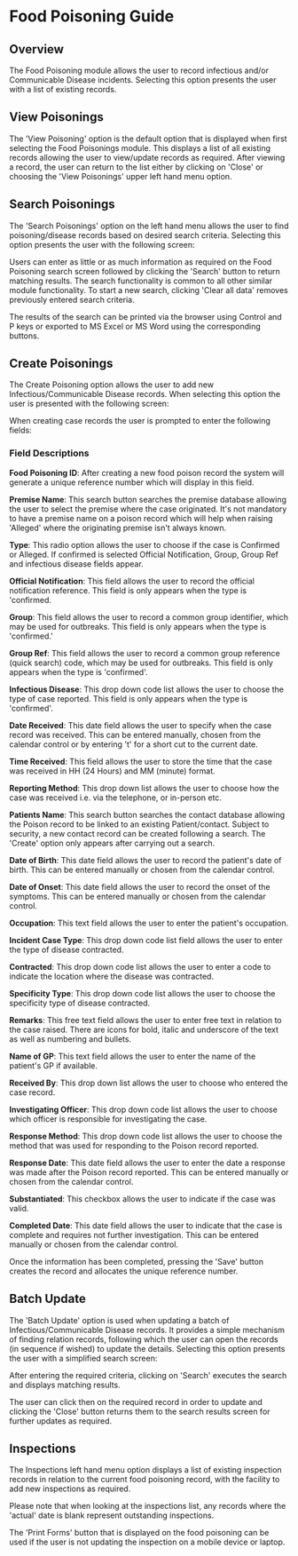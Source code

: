 # Food Poisoning Guide

## Overview

The Food Poisoning module allows the user to record infectious and/or Communicable Disease incidents. Selecting this option presents the user with a list of existing records.

## View Poisonings

The 'View Poisoning' option is the default option that is displayed when first selecting the Food Poisonings module. This displays a list of all existing records allowing the user to view/update records as required. After viewing a record, the user can return to the list either by clicking on 'Close' or choosing the 'View Poisonings' upper left hand menu option.

## Search Poisonings

The 'Search Poisonings' option on the left hand menu allows the user to find poisoning/disease records based on desired search criteria. Selecting this option presents the user with the following screen:

Users can enter as little or as much information as required on the Food Poisoning search screen followed by clicking the 'Search' button to return matching results. The search functionality is common to all other similar module functionality. To start a new search, clicking 'Clear all data' removes previously entered search criteria.

The results of the search can be printed via the browser using Control and P keys or exported to MS Excel or MS Word using the corresponding buttons.

## Create Poisonings

The Create Poisoning option allows the user to add new Infectious/Communicable Disease records. When selecting this option the user is presented with the following screen:

When creating case records the user is prompted to enter the following fields:

### Field Descriptions

**Food Poisoning ID**: After creating a new food poison record the system will generate a unique reference number which will display in this field.

**Premise Name**: This search button searches the premise database allowing the user to select the premise where the case originated. It's not mandatory to have a premise name on a poison record which will help when raising 'Alleged' where the originating premise isn't always known.

**Type**: This radio option allows the user to choose if the case is Confirmed or Alleged. If confirmed is selected Official Notification, Group, Group Ref and infectious disease fields appear.

**Official Notification**: This field allows the user to record the official notification reference. This field is only appears when the type is 'confirmed.

**Group**: This field allows the user to record a common group identifier, which may be used for outbreaks. This field is only appears when the type is 'confirmed.'

**Group Ref**: This field allows the user to record a common group reference (quick search) code, which may be used for outbreaks. This field is only appears when the type is 'confirmed'.

**Infectious Disease**: This drop down code list allows the user to choose the type of case reported. This field is only appears when the type is 'confirmed'.

**Date Received**: This date field allows the user to specify when the case record was received. This can be entered manually, chosen from the calendar control or by entering 't' for a short cut to the current date.

**Time Received**: This field allows the user to store the time that the case was received in HH (24 Hours) and MM (minute) format.

**Reporting Method**: This drop down list allows the user to choose how the case was received i.e. via the telephone, or in-person etc.

**Patients Name**: This search button searches the contact database allowing the Poison record to be linked to an existing Patient/contact. Subject to security, a new contact record can be created following a search. The 'Create' option only appears after carrying out a search.

**Date of Birth**: This date field allows the user to record the patient's date of birth. This can be entered manually or chosen from the calendar control.

**Date of Onset**: This date field allows the user to record the onset of the symptoms. This can be entered manually or chosen from the calendar control.

**Occupation**: This text field allows the user to enter the patient's occupation.

**Incident Case Type**: This drop down code list field allows the user to enter the type of disease contracted.

**Contracted**: This drop down code list allows the user to enter a code to indicate the location where the disease was contracted.

**Specificity Type**: This drop down code list allows the user to choose the specificity type of disease contracted.

**Remarks**: This free text field allows the user to enter free text in relation to the case raised. There are icons for bold, italic and underscore of the text as well as numbering and bullets.

**Name of GP**: This text field allows the user to enter the name of the patient's GP if available.

**Received By**: This drop down list allows the user to choose who entered the case record.

**Investigating Officer**: This drop down code list allows the user to choose which officer is responsible for investigating the case.

**Response Method**: This drop down code list allows the user to choose the method that was used for responding to the Poison record reported.

**Response Date**: This date field allows the user to enter the date a response was made after the Poison record reported. This can be entered manually or chosen from the calendar control.

**Substantiated**: This checkbox allows the user to indicate if the case was valid.

**Completed Date**: This date field allows the user to indicate that the case is complete and requires not further investigation. This can be entered manually or chosen from the calendar control.

Once the information has been completed, pressing the 'Save' button creates the record and allocates the unique reference number.

## Batch Update

The 'Batch Update' option is used when updating a batch of Infectious/Communicable Disease records. It provides a simple mechanism of finding relation records, following which the user can open the records (in sequence if wished) to update the details. Selecting this option presents the user with a simplified search screen:

After entering the required criteria, clicking on 'Search' executes the search and displays matching results.

The user can click then on the required record in order to update and clicking the 'Close' button returns them to the search results screen for further updates as required.

## Inspections

The Inspections left hand menu option displays a list of existing inspection records in relation to the current food poisoning record, with the facility to add new inspections as required.

Please note that when looking at the inspections list, any records where the 'actual' date is blank represent outstanding inspections.

The 'Print Forms' button that is displayed on the food poisoning can be used if the user is not updating the inspection on a mobile device or laptop.